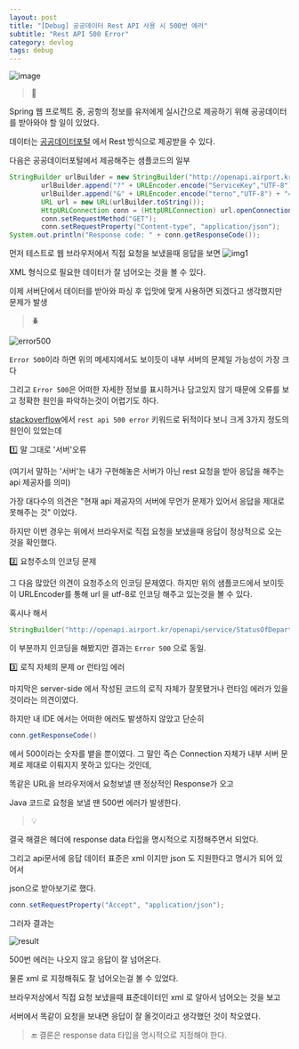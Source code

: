 ```yaml
---
layout: post
title: "[Debug] 공공데이터 Rest API 사용 시 500번 에러"
subtitle: "Rest API 500 Error"
category: devlog
tags: debug
---
```


![image](https://user-images.githubusercontent.com/50475160/91658822-975ce480-eb06-11ea-8a5c-d9f913b7ddbb.png)


> :pencil:

Spring 웹 프로젝트 중, 공항의 정보를 유저에게 실시간으로 제공하기 위해 공공데이터를 받아와야 할 일이 있었다.

데이터는 [공공데이터포털](https://www.data.go.kr) 에서 Rest 방식으로 제공받을 수 있다.

다음은 공공데이터포털에서 제공해주는 샘플코드의 일부

```java
StringBuilder urlBuilder = new StringBuilder("http://openapi.airport.kr/openapi/service/StatusOfDepartures/getDeparturesCongestion"); /*URL*/
        urlBuilder.append("?" + URLEncoder.encode("ServiceKey","UTF-8") + "=서비스키"); /*Service Key*/
        urlBuilder.append("&" + URLEncoder.encode("terno","UTF-8") + "=" + URLEncoder.encode("1", "UTF-8")); /*터미널 구분 1: 1터미널 2: 2터미널 */
        URL url = new URL(urlBuilder.toString());
        HttpURLConnection conn = (HttpURLConnection) url.openConnection();
        conn.setRequestMethod("GET");
        conn.setRequestProperty("Content-type", "application/json");
System.out.println("Response code: " + conn.getResponseCode());
```

먼저 테스트로 웹 브라우저에서 직접 요청을 보냈을때 응답을 보면
![img1](https://user-images.githubusercontent.com/50475160/65506451-83782e00-df06-11e9-95d1-50dd9ae10cb5.PNG)

XML 형식으로 필요한 데이터가 잘 넘어오는 것을 볼 수 있다.

이제 서버단에서 데이터를 받아와 파싱 후 입맛에 맞게 사용하면 되겠다고 생각했지만 문제가 발생

> :beetle:

![error500](https://user-images.githubusercontent.com/50475160/65510447-ed490580-df0f-11e9-83b7-a2cc92940c0a.PNG)

`Error 500`이라 하면 위의 메세지에서도 보이듯이 내부 서버의 문제일 가능성이 가장 크다

그리고 `Error 500`은 어떠한 자세한 정보를 표시하거나 담고있지 않기 때문에 오류를 보고 정확한 원인을 파악하는것이 어렵기도 하다.



[stackoverflow](http://stackoverflow.com)에서 `rest api 500 error` 키워드로 뒤적이다 보니 크게 3가지 정도의 원인이 있었는데

:one: 말 그대로 '서버'오류

(여기서 말하는 '서버'는 내가 구현해놓은 서버가 아닌 rest 요청을 받아 응답을 해주는 api 제공자를 의미)

가장 대다수의 의견은 "현재 api 제공자의 서버에 무언가 문제가 있어서 응답을 제대로 못해주는 것" 이었다.

하지만 이번 경우는 위에서 브라우저로 직접 요청을 보냈을때 응답이 정상적으로 오는 것을 확인했다.

:two: 요청주소의 인코딩 문제

그 다음 많았던 의견이 요청주소의 인코딩 문제였다. 하지만 위의 샘플코드에서 보이듯이 URLEncoder를 통해 url 을 utf-8로 인코딩 해주고 있는것을 볼 수 있다. 

혹시나 해서 

```java
StringBuilder("http://openapi.airport.kr/openapi/service/StatusOfDepartures/getDeparturesCongestion");
```

이 부분까지 인코딩을 해봤지만 결과는 `Error 500` 으로 동일.

:three: 로직 자체의 문제 or 런타임 에러

마지막은 server-side 에서 작성된 코드의 로직 자체가 잘못됐거나 런타임 에러가 있을 것이라는 의견이였다.

하지만 내 IDE 에서는 어떠한 에러도 발생하지 않았고 단순히

```java
conn.getResponseCode()
```

에서 500이라는 숫자를 뱉을 뿐이였다.
그 말인 즉슨 Connection 자체가 내부 서버 문제로 제대로 이뤄지지 못하고 있다는 것인데,

똑같은 URL을 브라우저에서 요청보낼 땐 정상적인 Response가 오고

Java 코드로 요청을 보낼 땐 500번 에러가 발생한다.

> :bulb:

결국 해결은 헤더에 response data 타입을 명시적으로 지정해주면서 되었다.

그리고 api문서에 응답 데이터 표준은 xml 이지만 json 도 지원한다고 명시가 되어 있어서

json으로 받아보기로 했다.

```java
conn.setRequestProperty("Accept", "application/json");
```

그러자 결과는

![result](https://user-images.githubusercontent.com/50475160/65570659-d7cded00-df9c-11e9-9320-1bf868826f64.PNG)



500번 에러는 나오지 않고 응답이 잘 넘어온다.

물론 xml 로 지정해줘도 잘 넘어오는걸 볼 수 있었다.

브라우저상에서 직접 요청 보냈을때 표준데이터인 xml 로 알아서 넘어오는 것을 보고 

서버에서 똑같이 요청을 보내면 응답이 잘 올것이라고 생각했던 것이 착오였다.

> :end: 결론은 response data 타입을 명시적으로 지정해야 한다.
